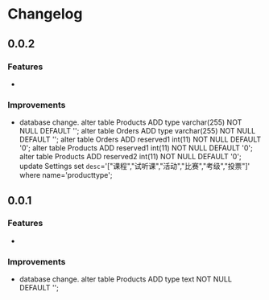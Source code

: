 Changelog
=========

0.0.2
-------------
### Features
* 
### Improvements
* database change.
alter table Products ADD type varchar(255) NOT NULL DEFAULT '';
alter table Orders ADD type varchar(255) NOT NULL DEFAULT '';
alter table Orders ADD reserved1 int(11) NOT NULL DEFAULT '0';
alter table Products ADD reserved1 int(11) NOT NULL DEFAULT '0';
alter table Products ADD reserved2 int(11) NOT NULL DEFAULT '0';
update Settings set `desc`='[\"课程\",\"试听课\",\"活动\",\"比赛\",\"考级\",\"投票\"]' where name='producttype';

0.0.1
-------------
### Features
* 
### Improvements
* database change.
alter table Products ADD type text NOT NULL DEFAULT '';

